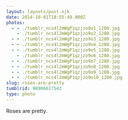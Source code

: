 ```yaml
---
layout: layouts/post.njk
date: 2014-10-01T18:55:49.000Z
photos:
  - - ./tumblr_ncs4l2mWgP1qzjzo9o1_1280.jpg
    - ./tumblr_ncs4l2mWgP1qzjzo9o2_1280.jpg
  - - ./tumblr_ncs4l2mWgP1qzjzo9o3_1280.jpg
  - - ./tumblr_ncs4l2mWgP1qzjzo9o4_1280.jpg
  - - ./tumblr_ncs4l2mWgP1qzjzo9o5_1280.jpg
    - ./tumblr_ncs4l2mWgP1qzjzo9o6_1280.jpg
  - - ./tumblr_ncs4l2mWgP1qzjzo9o7_1280.jpg
  - - ./tumblr_ncs4l2mWgP1qzjzo9o8_1280.jpg
  - - ./tumblr_ncs4l2mWgP1qzjzo9o9_1280.jpg
  - - ./tumblr_ncs4l2mWgP1qzjzo9o10_1280.jpg
slug: roses-are-pretty
tumblrid: 98906617543
type: photo
---
```

<p>Roses are pretty.</p>

